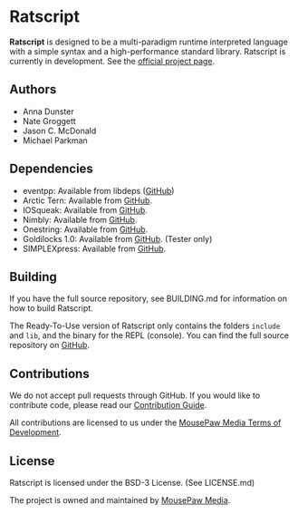 # Ratscript

**Ratscript** is designed to be a multi-paradigm runtime interpreted language
with a simple syntax and a high-performance standard library. Ratscript is
currently in development. See the [official project page][1].

## Authors

- Anna Dunster
- Nate Groggett
- Jason C. McDonald
- Michael Parkman

## Dependencies

- eventpp: Available from libdeps ([GitHub][6])
- Arctic Tern: Available from [GitHub][7].
- IOSqueak: Available from [GitHub][8].
- Nimbly: Available from [GitHub][9].
- Onestring: Available from [GitHub][10].
- Goldilocks 1.0: Available from [GitHub][11]. (Tester only)
- SIMPLEXpress: Available from [GitHub][12].

## Building

If you have the full source repository, see BUILDING.md for information
on how to build Ratscript.

The Ready-To-Use version of Ratscript only contains the folders `include`
and `lib`, and the binary for the REPL (console). You can find the full
source repository on [GitHub][5].

## Contributions

We do not accept pull requests through GitHub.
If you would like to contribute code, please read our
[Contribution Guide][2].

All contributions are licensed to us under the
[MousePaw Media Terms of Development][3].

## License

Ratscript is licensed under the BSD-3 License. (See LICENSE.md)

The project is owned and maintained by [MousePaw Media][2].

[1]: https://www.mousepawmedia.com/ratscript
[2]: https://www.mousepawmedia.com/
[3]: https://www.mousepawmedia.com/developers/contributing
[4]: https://www.mousepawmedia.com/termsofdevelopment
[5]: https://github.com/mousepawmedia/ratscript
[6]: https://github.com/mousepawmedia/libdeps
[7]: https://github.com/mousepawmedia/arctic-tern
[8]: https://github.com/mousepawmedia/iosqueak
[9]: https://github.com/mousepawmedia/nimbly
[10]: https://github.com/mousepawmedia/onestring
[11]: https://github.com/mousepawmedia/goldilocks/tree/stable
[12]: https://github.com/mousepawmedia/simplexpress
